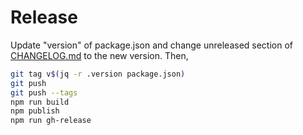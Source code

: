 # Release

Update "version" of package.json and change unreleased section of [CHANGELOG.md](https://github.com/yuku-t/textcomplete/blob/master/CHANGELOG.md) to the new version. Then,

```bash
git tag v$(jq -r .version package.json)
git push
git push --tags
npm run build
npm publish
npm run gh-release
```
